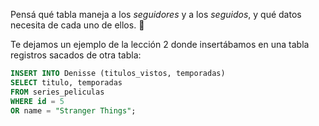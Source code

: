 Pensá qué tabla maneja a los _seguidores_ y a los _seguidos_, y qué datos necesita de cada uno de ellos. :bust_in_silhouette:

Te dejamos un ejemplo de la lección 2 donde insertábamos en una tabla registros sacados de otra tabla:

``` sql
INSERT INTO Denisse (titulos_vistos, temporadas)
SELECT titulo, temporadas
FROM series_peliculas 
WHERE id = 5 
OR name = "Stranger Things";
```
